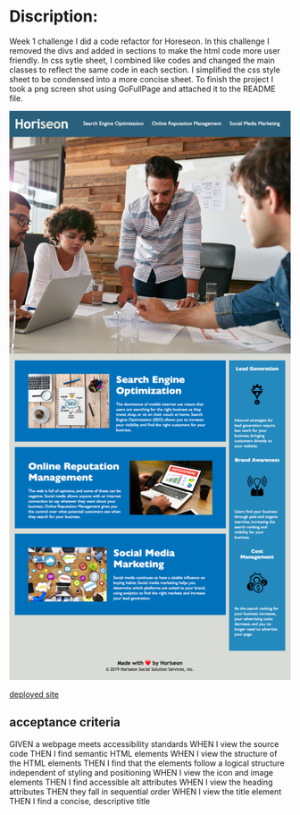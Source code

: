 # Discription: 
Week 1 challenge I did a code refactor for Horeseon. In this challenge I removed the divs and added in sections to make the html code more user friendly. In css sytle sheet, I combined like codes and changed the main classes to reflect the same code in each section. I simplified the css style sheet to be condensed into a more concise sheet. To finish the project I took a png screen shot using GoFullPage and attached it to the README file.

![Horeseon-refactor-screenshot](./assets/images/Horeseon-refactor-screenshot.png)

[deployed site](https://mmockus15.github.io/code-refactor-horiseon/)

## acceptance criteria
GIVEN a webpage meets accessibility standards
WHEN I view the source code
THEN I find semantic HTML elements
WHEN I view the structure of the HTML elements
THEN I find that the elements follow a logical structure independent of styling and positioning
WHEN I view the icon and image elements
THEN I find accessible alt attributes
WHEN I view the heading attributes
THEN they fall in sequential order
WHEN I view the title element
THEN I find a concise, descriptive title
